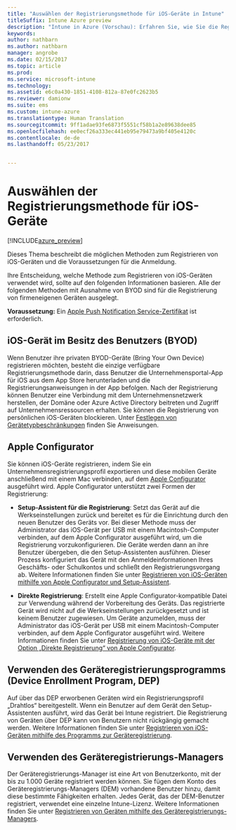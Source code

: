 ```yaml
---
title: "Auswählen der Registrierungsmethode für iOS-Geräte in Intune"
titleSuffix: Intune Azure preview
description: "Intune in Azure (Vorschau): Erfahren Sie, wie Sie die Registrierung von iOS-Geräten in Microsoft Intune einrichten."
keywords: 
author: nathbarn
ms.author: nathbarn
manager: angrobe
ms.date: 02/15/2017
ms.topic: article
ms.prod: 
ms.service: microsoft-intune
ms.technology: 
ms.assetid: e6c0a430-1851-4108-812a-87e0fc2623b5
ms.reviewer: damionw
ms.suite: ems
ms.custom: intune-azure
ms.translationtype: Human Translation
ms.sourcegitcommit: 9ff1adae93fe6873f5551cf58b1a2e89638dee85
ms.openlocfilehash: ee0ecf26a333ec441eb95e79473a9bf405e4120c
ms.contentlocale: de-de
ms.lasthandoff: 05/23/2017


---
```


# <a name="choose-how-to-enroll-ios-devices"></a>Auswählen der Registrierungsmethode für iOS-Geräte

[!INCLUDE[azure_preview](./includes/azure_preview.md)]

Dieses Thema beschreibt die möglichen Methoden zum Registrieren von iOS-Geräten und die Voraussetzungen für die Anmeldung.

Ihre Entscheidung, welche Methode zum Registrieren von iOS-Geräten verwendet wird, sollte auf den folgenden Informationen basieren. Alle der folgenden Methoden mit Ausnahme von BYOD sind für die Registrierung von firmeneigenen Geräten ausgelegt.

**Voraussetzung:** Ein [Apple Push Notification Service-Zertifikat](apple-mdm-push-certificate-get.md) ist erforderlich.

## <a name="user-owned-ios-devices-byod"></a>iOS-Gerät im Besitz des Benutzers (BYOD)

Wenn Benutzer ihre privaten BYOD-Geräte (Bring Your Own Device) registrieren möchten, besteht die einzige verfügbare Registrierungsmethode darin, dass Benutzer die Unternehmensportal-App für iOS aus dem App Store herunterladen und die Registrierungsanweisungen in der App befolgen. Nach der Registrierung können Benutzer eine Verbindung mit dem Unternehmensnetzwerk herstellen, der Domäne oder Azure Active Directory beitreten und Zugriff auf Unternehmensressourcen erhalten. Sie können die Registrierung von persönlichen iOS-Geräten blockieren. Unter [Festlegen von Gerätetypbeschränkungen](enrollment-restrictions-set.md#set-device-type-restrictions) finden Sie Anweisungen.

## <a name="apple-configurator"></a>Apple Configurator

Sie können iOS-Geräte registrieren, indem Sie ein Unternehmensregistrierungsprofil exportieren und diese mobilen Geräte anschließend mit einem Mac verbinden, auf dem [Apple Configurator](http://go.microsoft.com/fwlink/?LinkId=518017) ausgeführt wird. Apple Configurator unterstützt zwei Formen der Registrierung:

- **Setup-Assistent für die Registrierung**: Setzt das Gerät auf die Werkseinstellungen zurück und bereitet es für die Einrichtung durch den neuen Benutzer des Geräts vor. Bei dieser Methode muss der Administrator das iOS-Gerät per USB mit einem Macintosh-Computer verbinden, auf dem Apple Configurator ausgeführt wird, um die Registrierung vorzukonfigurieren. Die Geräte werden dann an ihre Benutzer übergeben, die den Setup-Assistenten ausführen. Dieser Prozess konfiguriert das Gerät mit den Anmeldeinformationen Ihres Geschäfts- oder Schulkontos und schließt den Registrierungsvorgang ab. Weitere Informationen finden Sie unter [Registrieren von iOS-Geräten mithilfe von Apple Configurator und Setup-Assistent](apple-configurator-setup-assistant-enroll-ios.md).

- **Direkte Registrierung**: Erstellt eine Apple Configurator-kompatible Datei zur Verwendung während der Vorbereitung des Geräts. Das registrierte Gerät wird nicht auf die Werkseinstellungen zurückgesetzt und ist keinem Benutzer zugewiesen. Um Geräte anzumelden, muss der Administrator das iOS-Gerät per USB mit einem Macintosh-Computer verbinden, auf dem Apple Configurator ausgeführt wird. Weitere Informationen finden Sie unter [Registrierung von iOS-Geräte mit der Option „Direkte Registrierung“ von Apple Configurator](apple-configurator-direct-enroll-ios.md).

## <a name="use-the-device-enrollment-program-dep"></a>Verwenden des Geräteregistrierungsprogramms (Device Enrollment Program, DEP)

Auf über das DEP erworbenen Geräten wird ein Registrierungsprofil „Drahtlos“ bereitgestellt. Wenn ein Benutzer auf dem Gerät den Setup-Assistenten ausführt, wird das Gerät bei Intune registriert. Die Registrierung von Geräten über DEP kann von Benutzern nicht rückgängig gemacht werden. Weitere Informationen finden Sie unter [Registrieren von iOS-Geräten mithilfe des Programms zur Geräteregistrierung](device-enrollment-program-enroll-ios.md).

## <a name="use-the-device-enrollment-manager-dem"></a>Verwenden des Geräteregistrierungs-Managers
Der Geräteregistrierungs-Manager ist eine Art von Benutzerkonto, mit der bis zu 1.000 Geräte registriert werden können. Sie fügen dem Konto des Geräteregistrierungs-Managers (DEM) vorhandene Benutzer hinzu, damit diese bestimmte Fähigkeiten erhalten. Jedes Gerät, das der DEM-Benutzer registriert, verwendet eine einzelne Intune-Lizenz. Weitere Informationen finden Sie unter [Registrieren von Geräten mithilfe des Geräteregistrierungs-Managers](device-enrollment-manager-enroll.md).

